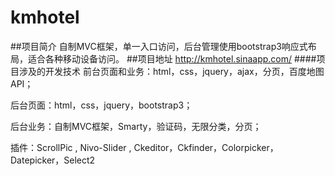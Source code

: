 # kmhotel
##项目简介
自制MVC框架，单一入口访问，后台管理使用bootstrap3响应式布局，适合各种移动设备访问。
##项目地址
http://kmhotel.sinaapp.com/ 
####项目涉及的开发技术
前台页面和业务：html，css，jquery，ajax，分页，百度地图API；  

后台页面：html，css，jquery，bootstrap3；  

后台业务：自制MVC框架，Smarty，验证码，无限分类，分页；  

插件：ScrollPic , Nivo-Slider , Ckeditor，Ckfinder，Colorpicker，Datepicker，Select2
